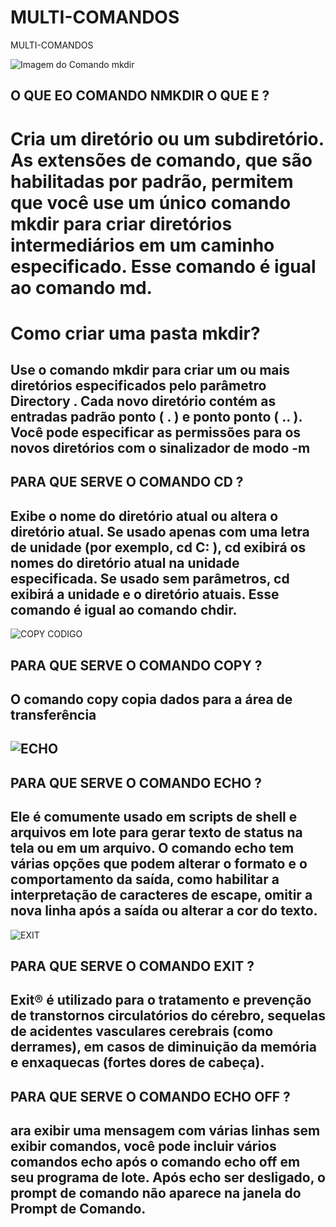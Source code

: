 # MULTI-COMANDOS



MULTI-COMANDOS




![Imagem do Comando mkdir](https://uploads.sempreupdate.com.br/2024/09/qSBT1D3L-comando-linux-mkdir-1536x865.webp)

 ##  O QUE EO COMANDO NMKDIR  O QUE  E ? 

 # Cria um diretório ou um subdiretório. As extensões de comando, que são habilitadas por padrão, permitem que você use um único comando mkdir para criar diretórios intermediários em um caminho especificado. Esse comando é igual ao comando md.

# Como criar uma pasta mkdir?
##  Use o comando mkdir para criar um ou mais diretórios especificados pelo parâmetro Directory . Cada novo diretório contém as entradas padrão ponto ( . ) e ponto ponto ( .. ). Você pode especificar as permissões para os novos diretórios com o sinalizador de modo -m 
 
 ## PARA QUE SERVE O COMANDO CD ?

## Exibe o nome do diretório atual ou altera o diretório atual. Se usado apenas com uma letra de unidade (por exemplo, cd C: ), cd exibirá os nomes do diretório atual na unidade especificada. Se usado sem parâmetros, cd exibirá a unidade e o diretório atuais. Esse comando é igual ao comando chdir.

![COPY CODIGO ](https://i.ytimg.com/vi/hcK3J2jA3BU/maxresdefault.jpg)
## PARA QUE SERVE O COMANDO COPY ?

## O comando copy copia dados para a área de transferência








## ![ECHO](https://i.ytimg.com/vi/0u9WvMsopY4/hq720.jpg?sqp=-oaymwEhCK4FEIIDSFryq4qpAxMIARUAAAAAGAElAADIQj0AgKJD&rs=AOn4CLBEZ8j2Gui_4mGu438NpR1h7E9xkQ)

## PARA QUE SERVE O COMANDO ECHO ?

## Ele é comumente usado em scripts de shell e arquivos em lote para gerar texto de status na tela ou em um arquivo. O comando echo tem várias opções que podem alterar o formato e o comportamento da saída, como habilitar a interpretação de caracteres de escape, omitir a nova linha após a saída ou alterar a cor do texto.




![EXIT ](https://blogger.googleusercontent.com/img/b/R29vZ2xl/AVvXsEgQSBiNfpZfuATObeE3jKktyrMdeJFgKvUw0Fe7d5sf-eOIHeQyVAXiUdJRviQpF19KrhY7ZYeKtq7FYkXPmAnD1R3QCtxklFVYePzqb4OiVYKvIsx4f1kHiwC1UxplKK_hV5r6HJ7FOfIa/s400/funcao-exit.png)




## PARA QUE SERVE O COMANDO EXIT ?

## Exit® é utilizado para o tratamento e prevenção de transtornos circulatórios do cérebro, sequelas de acidentes vasculares cerebrais (como derrames), em casos de diminuição da memória e enxaquecas (fortes dores de cabeça). 



## PARA QUE SERVE O COMANDO ECHO OFF ?

## ara exibir uma mensagem com várias linhas sem exibir comandos, você pode incluir vários comandos echo <message> após o comando echo off em seu programa de lote. Após echo ser desligado, o prompt de comando não aparece na janela do Prompt de Comando.










 










 







 


 







